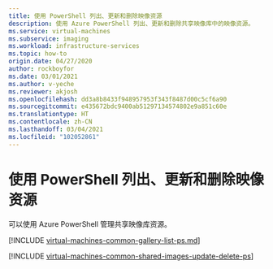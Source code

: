 ```yaml
---
title: 使用 PowerShell 列出、更新和删除映像资源
description: 使用 Azure PowerShell 列出、更新和删除共享映像库中的映像资源。
ms.service: virtual-machines
ms.subservice: imaging
ms.workload: infrastructure-services
ms.topic: how-to
origin.date: 04/27/2020
author: rockboyfor
ms.date: 03/01/2021
ms.author: v-yeche
ms.reviewer: akjosh
ms.openlocfilehash: dd3a8b8433f948957953f343f8487d00c5cf6a90
ms.sourcegitcommit: e435672bdc9400ab51297134574802e9a851c60e
ms.translationtype: HT
ms.contentlocale: zh-CN
ms.lasthandoff: 03/04/2021
ms.locfileid: "102052861"
---
```

<!--Verified Successfully-->
# <a name="list-update-and-delete-image-resources-using-powershell"></a>使用 PowerShell 列出、更新和删除映像资源 

可以使用 Azure PowerShell 管理共享映像库资源。

[!INCLUDE [virtual-machines-common-gallery-list-ps.md](../../includes/virtual-machines-common-gallery-list-ps.md)]

[!INCLUDE [virtual-machines-common-shared-images-update-delete-ps](../../includes/virtual-machines-common-shared-images-update-delete-ps.md)]

<!--Not Available on ## Next steps-->
<!--NOT AVAILABLE ON [Azure Image Builder (preview)](./image-builder-overview.md)-->
<!--NOT AVAILABLE ON [create a new image version from an existing image version](./linux/image-builder-gallery-update-image-version.md)-->
<!--Update_Description: update meta properties, wording update, update link-->